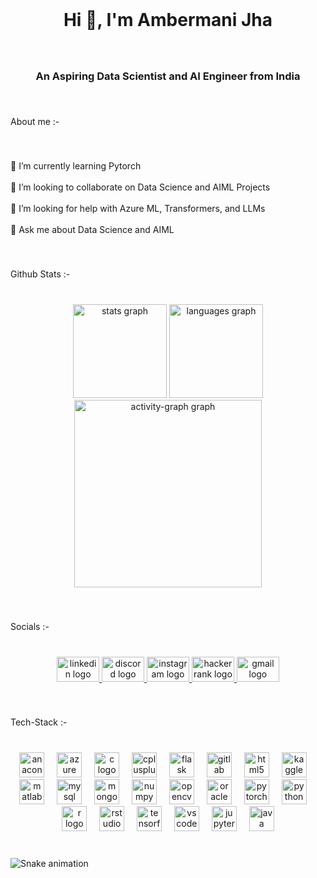 <br clear="both">

<h1 align="center">Hi 👋, I'm Ambermani Jha</h1>

###

<br clear="both">

<h3 align="center">An Aspiring Data Scientist and AI Engineer from India</h3>

###

<p align="left"></p>

###

<br clear="both">

<p align="left">About me :-</p>

###

<br clear="both">

<p align="left">🌱 I’m currently learning Pytorch<br><br>👯 I’m looking to collaborate on Data Science and AIML Projects<br><br>🤝 I’m looking for help with Azure ML, Transformers, and LLMs<br><br>💬 Ask me about Data Science and AIML</p>

###

<p align="left"></p>

###

<br clear="both">

<p align="left">Github Stats :-</p>

###

<br clear="both">

<div align="center">
  <img src="https://github-readme-stats.vercel.app/api?username=ambermanijha&hide_title=false&hide_rank=false&show_icons=true&include_all_commits=true&count_private=true&disable_animations=false&theme=dracula&locale=en&hide_border=false&order=1" height="150" alt="stats graph"  />
  <img src="https://github-readme-stats.vercel.app/api/top-langs?username=ambermanijha&locale=en&hide_title=false&layout=compact&card_width=320&langs_count=5&theme=dracula&hide_border=false&order=2" height="150" alt="languages graph"  />
  <img src="https://github-readme-activity-graph.vercel.app/graph?username=ambermanijha&radius=16&theme=react&area=true&order=5" height="300" alt="activity-graph graph"  />
</div>

###

<p align="left"></p>

###

<br clear="both">

<p align="left">Socials :-</p>

###

<br clear="both">

<div align="center">
  <a href="https://www.linkedin.com/in/ambermani-jha-450ab1268/" target="_blank">
    <img src="https://raw.githubusercontent.com/maurodesouza/profile-readme-generator/master/src/assets/icons/social/linkedin/default.svg" width="68" height="40" alt="linkedin logo"  />
  </a>
  <a href="starkiller1516" target="_blank">
    <img src="https://raw.githubusercontent.com/maurodesouza/profile-readme-generator/master/src/assets/icons/social/discord/default.svg" width="68" height="40" alt="discord logo"  />
  </a>
  <a href="https://www.instagram.com/ambermani.ipynb/profilecard/?igsh=MXZ2MWl0OXA5Znl1bg==" target="_blank">
    <img src="https://raw.githubusercontent.com/maurodesouza/profile-readme-generator/master/src/assets/icons/social/instagram/default.svg" width="68" height="40" alt="instagram logo"  />
  </a>
  <a href="https://www.hackerrank.com/profile/ambermanijha" target="_blank">
    <img src="https://raw.githubusercontent.com/maurodesouza/profile-readme-generator/master/src/assets/icons/social/hackerrank/default.svg" width="68" height="40" alt="hackerrank logo"  />
  </a>
  <a href="ambermanijha@gmail.com" target="_blank">
    <img src="https://raw.githubusercontent.com/maurodesouza/profile-readme-generator/master/src/assets/icons/social/gmail/default.svg" width="68" height="40" alt="gmail logo"  />
  </a>
</div>

###

<p align="left"></p>

###

<br clear="both">

<p align="left">Tech-Stack :-</p>

###

<br clear="both">

<div align="center">
  <img src="https://cdn.jsdelivr.net/gh/devicons/devicon/icons/anaconda/anaconda-original.svg" height="40" alt="anaconda logo"  />
  <img width="12" />
  <img src="https://cdn.jsdelivr.net/gh/devicons/devicon/icons/azure/azure-original.svg" height="40" alt="azure logo"  />
  <img width="12" />
  <img src="https://cdn.jsdelivr.net/gh/devicons/devicon/icons/c/c-original.svg" height="40" alt="c logo"  />
  <img width="12" />
  <img src="https://cdn.jsdelivr.net/gh/devicons/devicon/icons/cplusplus/cplusplus-original.svg" height="40" alt="cplusplus logo"  />
  <img width="12" />
  <img src="https://cdn.jsdelivr.net/gh/devicons/devicon/icons/flask/flask-original.svg" height="40" alt="flask logo"  />
  <img width="12" />
  <img src="https://cdn.jsdelivr.net/gh/devicons/devicon/icons/gitlab/gitlab-original.svg" height="40" alt="gitlab logo"  />
  <img width="12" />
  <img src="https://cdn.jsdelivr.net/gh/devicons/devicon/icons/html5/html5-original.svg" height="40" alt="html5 logo"  />
  <img width="12" />
  <img src="https://cdn.jsdelivr.net/gh/devicons/devicon/icons/kaggle/kaggle-original.svg" height="40" alt="kaggle logo"  />
  <img width="12" />
  <img src="https://cdn.jsdelivr.net/gh/devicons/devicon/icons/matlab/matlab-original.svg" height="40" alt="matlab logo"  />
  <img width="12" />
  <img src="https://cdn.jsdelivr.net/gh/devicons/devicon/icons/mysql/mysql-original.svg" height="40" alt="mysql logo"  />
  <img width="12" />
  <img src="https://cdn.jsdelivr.net/gh/devicons/devicon/icons/mongodb/mongodb-original.svg" height="40" alt="mongodb logo"  />
  <img width="12" />
  <img src="https://cdn.jsdelivr.net/gh/devicons/devicon/icons/numpy/numpy-original.svg" height="40" alt="numpy logo"  />
  <img width="12" />
  <img src="https://cdn.jsdelivr.net/gh/devicons/devicon/icons/opencv/opencv-original.svg" height="40" alt="opencv logo"  />
  <img width="12" />
  <img src="https://cdn.jsdelivr.net/gh/devicons/devicon/icons/oracle/oracle-original.svg" height="40" alt="oracle logo"  />
  <img width="12" />
  <img src="https://cdn.jsdelivr.net/gh/devicons/devicon/icons/pytorch/pytorch-original.svg" height="40" alt="pytorch logo"  />
  <img width="12" />
  <img src="https://cdn.jsdelivr.net/gh/devicons/devicon/icons/python/python-original.svg" height="40" alt="python logo"  />
  <img width="12" />
  <img src="https://cdn.jsdelivr.net/gh/devicons/devicon/icons/r/r-original.svg" height="40" alt="r logo"  />
  <img width="12" />
  <img src="https://cdn.jsdelivr.net/gh/devicons/devicon/icons/rstudio/rstudio-original.svg" height="40" alt="rstudio logo"  />
  <img width="12" />
  <img src="https://cdn.jsdelivr.net/gh/devicons/devicon/icons/tensorflow/tensorflow-original.svg" height="40" alt="tensorflow logo"  />
  <img width="12" />
  <img src="https://cdn.jsdelivr.net/gh/devicons/devicon/icons/vscode/vscode-original.svg" height="40" alt="vscode logo"  />
  <img width="12" />
  <img src="https://cdn.jsdelivr.net/gh/devicons/devicon/icons/jupyter/jupyter-original.svg" height="40" alt="jupyter logo"  />
  <img width="12" />
  <img src="https://cdn.jsdelivr.net/gh/devicons/devicon/icons/java/java-original.svg" height="40" alt="java logo"  />
</div>

###

<p align="left"></p>

###

<br clear="both">

<img src="https://raw.githubusercontent.com/ambermanijha/ambermanijha/output/snake.svg" alt="Snake animation" />

###
